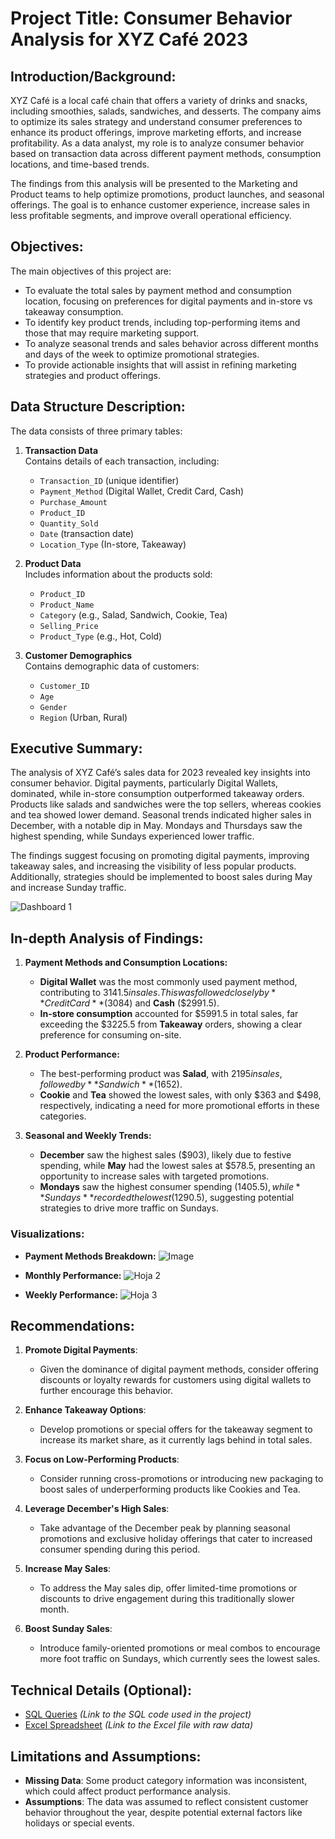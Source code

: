 # Project Title: Consumer Behavior Analysis for XYZ Café 2023

## Introduction/Background:
XYZ Café is a local café chain that offers a variety of drinks and snacks, including smoothies, salads, sandwiches, and desserts. The company aims to optimize its sales strategy and understand consumer preferences to enhance its product offerings, improve marketing efforts, and increase profitability. As a data analyst, my role is to analyze consumer behavior based on transaction data across different payment methods, consumption locations, and time-based trends.

The findings from this analysis will be presented to the Marketing and Product teams to help optimize promotions, product launches, and seasonal offerings. The goal is to enhance customer experience, increase sales in less profitable segments, and improve overall operational efficiency.

## Objectives:
The main objectives of this project are:
- To evaluate the total sales by payment method and consumption location, focusing on preferences for digital payments and in-store vs takeaway consumption.
- To identify key product trends, including top-performing items and those that may require marketing support.
- To analyze seasonal trends and sales behavior across different months and days of the week to optimize promotional strategies.
- To provide actionable insights that will assist in refining marketing strategies and product offerings.

## Data Structure Description:
The data consists of three primary tables:

1. **Transaction Data**  
   Contains details of each transaction, including:
   - `Transaction_ID` (unique identifier)
   - `Payment_Method` (Digital Wallet, Credit Card, Cash)
   - `Purchase_Amount`
   - `Product_ID`
   - `Quantity_Sold`
   - `Date` (transaction date)
   - `Location_Type` (In-store, Takeaway)

2. **Product Data**  
   Includes information about the products sold:
   - `Product_ID`
   - `Product_Name`
   - `Category` (e.g., Salad, Sandwich, Cookie, Tea)
   - `Selling_Price`
   - `Product_Type` (e.g., Hot, Cold)

3. **Customer Demographics**  
   Contains demographic data of customers:
   - `Customer_ID`
   - `Age`
   - `Gender`
   - `Region` (Urban, Rural)


## Executive Summary:
The analysis of XYZ Café’s sales data for 2023 revealed key insights into consumer behavior. Digital payments, particularly Digital Wallets, dominated, while in-store consumption outperformed takeaway orders. Products like salads and sandwiches were the top sellers, whereas cookies and tea showed lower demand. Seasonal trends indicated higher sales in December, with a notable dip in May. Mondays and Thursdays saw the highest spending, while Sundays experienced lower traffic.

The findings suggest focusing on promoting digital payments, improving takeaway sales, and increasing the visibility of less popular products. Additionally, strategies should be implemented to boost sales during May and increase Sunday traffic.

![Dashboard 1](https://github.com/user-attachments/assets/003607b5-c6d0-45a1-9f94-80f6767d9843)


## In-depth Analysis of Findings:
1. **Payment Methods and Consumption Locations:**
   - **Digital Wallet** was the most commonly used payment method, contributing to $3141.5 in sales. This was followed closely by **Credit Card** ($3084) and **Cash** ($2991.5).
   - **In-store consumption** accounted for $5991.5 in total sales, far exceeding the $3225.5 from **Takeaway** orders, showing a clear preference for consuming on-site.

2. **Product Performance:**
   - The best-performing product was **Salad**, with $2195 in sales, followed by **Sandwich** ($1652).  
   - **Cookie** and **Tea** showed the lowest sales, with only $363 and $498, respectively, indicating a need for more promotional efforts in these categories.

3. **Seasonal and Weekly Trends:**
   - **December** saw the highest sales ($903), likely due to festive spending, while **May** had the lowest sales at $578.5, presenting an opportunity to increase sales with targeted promotions.
   - **Mondays** saw the highest consumer spending ($1405.5), while **Sundays** recorded the lowest ($1290.5), suggesting potential strategies to drive more traffic on Sundays.

### Visualizations:
- **Payment Methods Breakdown:**
![Image](https://github.com/user-attachments/assets/7868427f-b8bc-4298-92ce-b2c4a9317d4a)

- **Monthly Performance:**
![Hoja 2](https://github.com/user-attachments/assets/55ab87ac-80d4-45f5-a6cd-b39e4f118224)


- **Weekly Performance:**
![Hoja 3](https://github.com/user-attachments/assets/9940b968-0520-4477-a59a-d88104814f7b)


## Recommendations:
1. **Promote Digital Payments**:
   - Given the dominance of digital payment methods, consider offering discounts or loyalty rewards for customers using digital wallets to further encourage this behavior.

2. **Enhance Takeaway Options**:
   - Develop promotions or special offers for the takeaway segment to increase its market share, as it currently lags behind in total sales.

3. **Focus on Low-Performing Products**:
   - Consider running cross-promotions or introducing new packaging to boost sales of underperforming products like Cookies and Tea.

4. **Leverage December's High Sales**:
   - Take advantage of the December peak by planning seasonal promotions and exclusive holiday offerings that cater to increased consumer spending during this period.

5. **Increase May Sales**:
   - To address the May sales dip, offer limited-time promotions or discounts to drive engagement during this traditionally slower month.

6. **Boost Sunday Sales**:
   - Introduce family-oriented promotions or meal combos to encourage more foot traffic on Sundays, which currently sees the lowest sales.

## Technical Details (Optional):
- [SQL Queries](#) *(Link to the SQL code used in the project)*
- [Excel Spreadsheet](#) *(Link to the Excel file with raw data)*

## Limitations and Assumptions:
- **Missing Data**: Some product category information was inconsistent, which could affect product performance analysis.
- **Assumptions**: The data was assumed to reflect consistent customer behavior throughout the year, despite potential external factors like holidays or special events.
